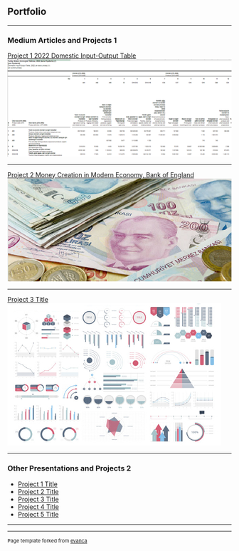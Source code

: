 ## Portfolio

---

### Medium Articles and Projects 1 

[Project 1 2022 Domestic Input-Output Table](/sample_page)
<img src="images/Resim_1.png?raw=true"/>

---
[Project 2 Money Creation in Modern Economy, Bank of England](/pdf/modern_economy_money.pdf)
<img src="images/banknot_1.png?raw=true"/>

---
[Project 3 Title](http://example.com/)
<img src="images/dummy_thumbnail.jpg?raw=true"/>

---

### Other Presentations and Projects 2

- [Project 1 Title](http://example.com/)
- [Project 2 Title](http://example.com/)
- [Project 3 Title](http://example.com/)
- [Project 4 Title](http://example.com/)
- [Project 5 Title](http://example.com/)

---




---
<p style="font-size:11px">Page template forked from <a href="https://github.com/evanca/quick-portfolio">evanca</a></p>
<!-- Remove above link if you don't want to attibute -->
